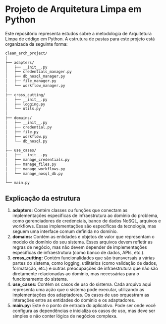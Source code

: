 # Projeto de Arquitetura Limpa em Python

Este repositório representa estudos sobre a metodologia de Arquitetura Limpa de código em Python. A estrutura de pastas para este projeto está organizada da seguinte forma:
```bash
clean_arch_project/
│
├── adapters/
│   ├── __init__.py
│   ├── credentials_manager.py
│   ├── db_nosql_manager.py
│   ├── file_manager.py
│   └── workflow_manager.py
│
├── cross_cutting/
│   ├── __init__.py
│   ├── logging.py
│   └── utils.py
│
├── domains/
│   ├── __init__.py
│   ├── credential.py
│   ├── file.py
│   ├── workflow.py
│   └── db_nosql.py
│
├── use_cases/
│   ├── __init__.py
│   ├── manage_credentials.py
│   ├── manage_files.py
│   ├── manage_workflows.py
│   └── manage_nosql_db.py
│
└── main.py
```

## Explicação da estrutura
1. **adapters:** Contém classes ou funções que conectam as implementações específicas de infraestrutura ao domínio do problema, como gerenciadores de credenciais, banco de dados NoSQL, arquivos e workflows. Essas implementações são específicas da tecnologia, mas seguem uma interface comum definida no domínio.
2. **domains:** Contém as entidades e objetos de valor que representam o modelo de domínio do seu sistema. Esses arquivos devem refletir as regras de negócio, mas não devem depender de implementações específicas de infraestrutura (como banco de dados, APIs, etc.).
3. **cross_cutting:** Contém funcionalidades que são transversais a várias partes do sistema, como logging, utilitários (como validação de dados, formatação, etc.) e outras preocupações de infraestrutura que não são diretamente relacionadas ao domínio, mas necessárias para o funcionamento do sistema.
4. **use_cases:** Contém os casos de uso do sistema. Cada arquivo aqui representa uma ação que o sistema pode executar, utilizando as implementações dos adaptadores. Os casos de uso orquestram as interações entre as entidades do domínio e os adaptadores.
5. **main.py:** Este é o ponto de entrada do aplicativo. Pode ser onde você configura as dependências e inicializa os casos de uso, mas deve ser simples e não conter lógica de negócios complexa.
